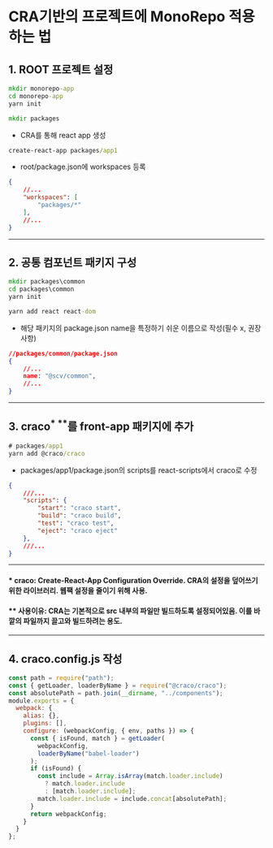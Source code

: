 # CRA기반의 프로젝트에 MonoRepo 적용 하는 법
## 1. ROOT 프로젝트 설정
```cmd
mkdir monorepo-app
cd monorepo-app
yarn init

mkdir packages
```
- CRA를 통해 react app 생성

```cmd
create-react-app packages/app1
```

- root/package.json에 workspaces 등록

```json
{
    //...
    "workspaces": [
        "packages/*"
    ],
    //...
}
```
---
## 2. 공통 컴포넌트 패키지 구성
```cmd
mkdir packages\common
cd packages\common
yarn init

yarn add react react-dom
```
* 해당 패키지의 package.json name을 특정하기 쉬운 이름으로 작성(필수 x, 권장사항)
```json
//packages/common/package.json
{
    //...
    name: "@scv/common",
    //...
}
```
---

## 3. craco<sup>* **</sup>를 front-app 패키지에 추가
```cmd
# packages/app1
yarn add @craco/craco
```
* packages/app1/package.json의 scripts를 react-scripts에서 craco로 수정
```json
{
    ///...
    "scripts": {
        "start": "craco start",
        "build": "craco build",
        "test": "craco test",
        "eject": "craco eject"
    },
    ///...
}
```
---
#### * craco: Create-React-App Configuration Override. CRA의 설정을 덮어쓰기 위한 라이브러리. 웹팩 설정을 줄이기 위해 사용.
#### ** 사용이유: CRA는 기본적으로 src 내부의 파일만 빌드하도록 설정되어있음. 이를 바깥의 파일까지 끌고와 빌드하려는 용도.
---

## 4. craco.config.js 작성
```javascript
const path = require("path");
const { getLoader, loaderByName } = require("@craco/craco");
const absolutePath = path.join(__dirname, "../components");
module.exports = {
  webpack: {
    alias: {},
    plugins: [],
    configure: (webpackConfig, { env, paths }) => {
      const { isFound, match } = getLoader(
        webpackConfig,
        loaderByName("babel-loader")
      );
      if (isFound) {
        const include = Array.isArray(match.loader.include)
          ? match.loader.include
          : [match.loader.include];
        match.loader.include = include.concat[absolutePath];
      }
      return webpackConfig;
    }
  }
};
```
